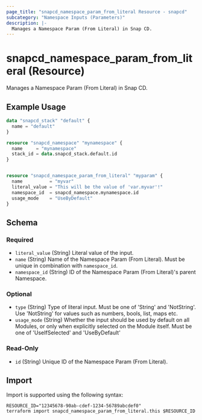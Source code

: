 ```yaml
---
page_title: "snapcd_namespace_param_from_literal Resource - snapcd"
subcategory: "Namespace Inputs (Parameters)"
description: |-
  Manages a Namespace Param (From Literal) in Snap CD.
---
```


# snapcd_namespace_param_from_literal (Resource)

Manages a Namespace Param (From Literal) in Snap CD.


## Example Usage

```terraform
data "snapcd_stack" "default" {
  name = "default"
}

resource "snapcd_namespace" "mynamespace" {
  name     = "mynamespace"
  stack_id = data.snapcd_stack.default.id
}


resource "snapcd_namespace_param_from_literal" "myparam" {
  name          = "myvar"
  literal_value = "This will be the value of 'var.myvar'!"
  namespace_id  = snapcd_namespace.mynamespace.id
  usage_mode    = "UseByDefault"
}
```

<!-- schema generated by tfplugindocs -->
## Schema

### Required

- `literal_value` (String) Literal value of the input.
- `name` (String) Name of the Namespace Param (From Literal).  Must be unique in combination with `namespace_id`.
- `namespace_id` (String) ID of the Namespace Param (From Literal)'s parent Namespace.

### Optional

- `type` (String) Type of literal input. Must be one of 'String' and 'NotString'. Use 'NotString' for values such as numbers, bools, list, maps etc.
- `usage_mode` (String) Whether the input should be used by default on all Modules, or only when explicitly selected on the Module itself. Must be one of 'UseIfSelected' and 'UseByDefault'

### Read-Only

- `id` (String) Unique ID of the Namespace Param (From Literal).

## Import

Import is supported using the following syntax:

```shell
RESOURCE_ID="12345678-90ab-cdef-1234-56789abcdef0"
terraform import snapcd_namespace_param_from_literal.this $RESOURCE_ID
```
